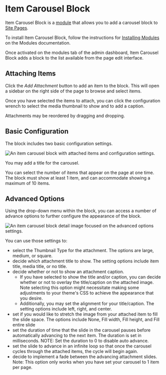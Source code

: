 # Item Carousel Block

Item Carousel Block is a [module](../modules/index.md) that allows you to add a carousel block to [Site Pages](../sites/site_pages).

To install Item Carousel Block, follow the instructions for [Installing Modules](../modules/index.md#installing-modules) on the Modules documentation.

Once activated on the modules tab of the admin dashboard, Item Carousel Block adds a block to the list available from the page edit interface.

## Attaching Items
Click the _Add Attachment_ button to add an item to the block. This will open a sidebar on the right side of the page to browse and select items.

Once you have selected the items to attach, you can click the configuration wrench to select the media thumbnail to show and to add a caption.

Attachments may be reordered by dragging and dropping. 

## Basic Configuration
The block includes two basic configuration settings. 

![An item carousel block with attached items and configuration settings.](../../modules/modulesfiles/itemcarouselblock-basicconfiguration.png)

You may add a title for the carousel.

You can select the number of items that appear on the page at one time. The block must show at least 1 item, and can accommodate showing a maximum of 10 items.

## Advanced Options
Using the drop-down menu within the block, you can access a number of advance options to further configure the appearance of the block. 

![An item carousel block detail image focused on the advanced options settings.](../../modules/modulesfiles/itemcarouselblock-advancedoptions.png)

You can use those settings to:

- select the Thumbnail Type for the attachment. The options are large, medium, or square.
- decide which attachment title to show. The setting options include item title, media title, or no title.
- decide whether or not to show an attachment caption.
  - If you have selected to show the title and/or caption, you can decide whether or not to overlay the title/caption on the attached image. Note selecting this option might necessitate making some adjustments to your theme's CSS to achieve the appearance that you desire.
  - Additionally, you may set the alignment for your title/caption. The setting options include left, right, and center.
- set if you would like to stretch the image from your attached item to fill the slide space. The options include None, Fill width, Fill height, and Fill entire slide
- set the duration of time that the slide in the carousel pauses before automatically advancing to the next item. The duration is set in milliseconds. NOTE: Set the duration to 0 to disable auto advance.
- set the slide to advance in an infinite loop so that once the carousel cycles through the attached items, the cycle will begin again.
- decide to implement a fade between the advancing attachment slides. Note: This option only works when you have set your carousel to 1 item per page.
